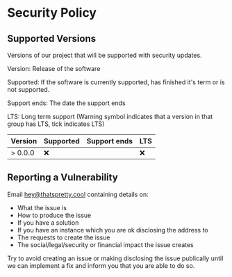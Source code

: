 # Security Policy

## Supported Versions

Versions of our project that will be supported with security updates.

Version: Release of the software

Supported: If the software is currently supported, has finished it's term or is not supported.

Support ends: The date the support ends

LTS: Long term support (Warning symbol indicates that a version in that group has LTS, tick indicates LTS)

| Version | Supported          | Support ends | LTS                |
| ------- | ------------------ | ------------ | ------------------ |
| > 0.0.0 | :x:                |              | :x:                |

## Reporting a Vulnerability

Email [hey@thatspretty.cool](mailto:hey@thatspretty.cool) containing details on:

- What the issue is
- How to produce the issue
- If you have a solution
- If you have an instance which you are ok disclosing the address to
- The requests to create the issue
- The social/legal/security or financial impact the issue creates

Try to avoid creating an issue or making disclosing the issue publically until we can implement a fix and inform you that you are able to do so.
